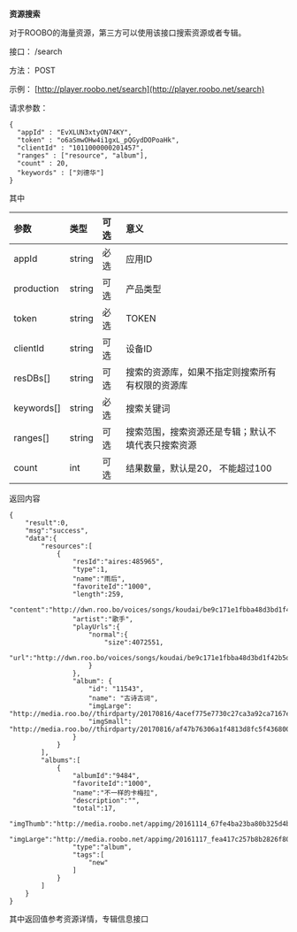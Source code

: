**资源搜索**

对于ROOBO的海量资源，第三方可以使用该接口搜索资源或者专辑。



接口： /search

方法： POST

示例： [http://player.roobo.net/search](http://player.roobo.net/search)

请求参数：

```
{
  "appId" : "EvXLUN3xtyON74KY",
  "token" : "o6aSmwOHw4i1gxL_pQGydDOPoaHk",
  "clientId" : "1011000000201457",
  "ranges" : ["resource", "album"],
  "count" : 20,
  "keywords" : ["刘德华"]
}
```

其中

| 参数 | 类型 | 可选 | 意义 |
| :--- | :--- | :--- | :--- |
| appId | string | 必选 | 应用ID |
| production | string | 可选 | 产品类型 |
| token | string | 必选 | TOKEN |
| clientId | string | 可选 | 设备ID |
| resDBs\[\] | string | 可选 | 搜索的资源库，如果不指定则搜索所有有权限的资源库 |
| keywords\[\] | string | 必选 | 搜索关键词 |
| ranges\[\] | string | 可选 | 搜索范围，搜索资源还是专辑；默认不填代表只搜索资源 |
| count | int | 可选 | 结果数量，默认是20， 不能超过100 |

返回内容

```
{
    "result":0,
    "msg":"success",
    "data":{
        "resources":[
            {
                "resId":"aires:485965",
                "type":1,
                "name":"雨后",
                "favoriteId":"1000",
                "length":259,
                "content":"http://dwn.roo.bo/voices/songs/koudai/be9c171e1fbba48d3bd1f42b5d19b6f9.mp3",
                "artist":"歌手",
                "playUrls":{
                    "normal":{
                        "size":4072551,
                        "url":"http://dwn.roo.bo/voices/songs/koudai/be9c171e1fbba48d3bd1f42b5d19b6f9.mp3"
                    }
                },
                "album": {
                    "id": "11543",
                    "name": "古诗古词",
                    "imgLarge": "http://media.roo.bo//thirdparty/20170816/4acef775e7730c27ca3a92ca7167e7e6.png",
                    "imgSmall": "http://media.roo.bo//thirdparty/20170816/af47b76306a1f4813d8fc5f43680036c.png"
                }
            }
        ],
        "albums":[
            {
                "albumId":"9484",
                "favoriteId":"1000",
                "name":"不一样的卡梅拉",
                "description":"",
                "total":17,
                "imgThumb":"http://media.roobo.net/appimg/20161114_67fe4ba23ba80b325d4b388838d31853.png",
                "imgLarge":"http://media.roobo.net/appimg/20161117_fea417c257b8b2826f801d41a3a48931.jpg",
                "type":"album",
                "tags":[
                    "new"
                ]
            }
        ]
    }
}
```

其中返回值参考资源详情，专辑信息接口

